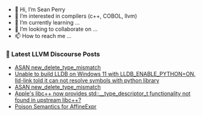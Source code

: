 - 👋 Hi, I’m Sean Perry
- 👀 I’m interested in compilers (c++, COBOL, llvm)
- 🌱 I’m currently learning ...
- 💞️ I’m looking to collaborate on ...
- 📫 How to reach me ...

<!---
s66perry/s66perry is a ✨ special ✨ repository because its `README.md` (this file) appears on your GitHub profile.
You can click the Preview link to take a look at your changes.
--->
### 📕 Latest LLVM Discourse Posts

<!-- DISCOURSE-LLVM:START -->
- [ASAN new_delete_type_mismatch](https://discourse.llvm.org/t/asan-new-delete-type-mismatch/73985#post_3)
- [Unable to build LLDB on Windows 11 with LLDB_ENABLE_PYTHON=ON, lld-link told it can not resolve symbols with python library](https://discourse.llvm.org/t/unable-to-build-lldb-on-windows-11-with-lldb-enable-python-on-lld-link-told-it-can-not-resolve-symbols-with-python-library/73988#post_1)
- [ASAN new_delete_type_mismatch](https://discourse.llvm.org/t/asan-new-delete-type-mismatch/73985#post_2)
- [Apple&#39;s libc++ now provides std::__type_descriptor_t functionality not found in upstream libc++?](https://discourse.llvm.org/t/apples-libc-now-provides-std-type-descriptor-t-functionality-not-found-in-upstream-libc/73881#post_4)
- [Poison Semantics for AffineExpr](https://discourse.llvm.org/t/poison-semantics-for-affineexpr/73986#post_1)
<!-- DISCOURSE-LLVM:END -->
